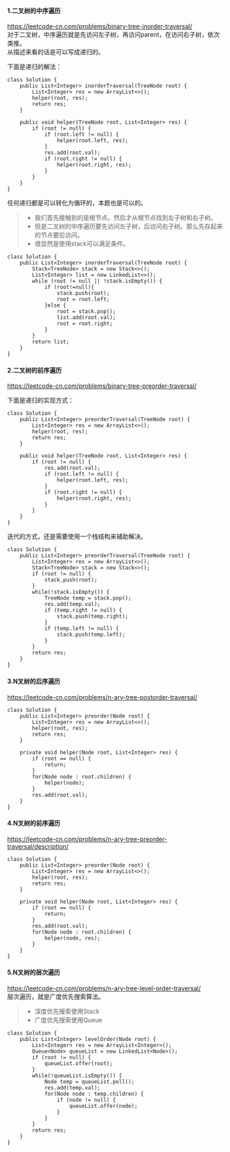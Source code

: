 #### 1.二叉树的中序遍历
https://leetcode-cn.com/problems/binary-tree-inorder-traversal/ <br>
对于二叉树，中序遍历就是先访问左子树，再访问parent，在访问右子树，依次类推。<br>
从描述来看的话是可以写成递归的。

下面是递归的解法：
```
class Solution {
    public List<Integer> inorderTraversal(TreeNode root) {
        List<Integer> res = new ArrayList<>();
        helper(root, res);
        return res;
    }

    public void helper(TreeNode root, List<Integer> res) {
        if (root != null) {
            if (root.left != null) {
                helper(root.left, res);
            }
            res.add(root.val);
            if (root.right != null) {
                helper(root.right, res);
            }
        }
    }
}
```
任何递归都是可以转化为循环的，本题也是可以的。
> * 我们首先接触到的是根节点。然后才从根节点找到左子树和右子树。
> * 但是二叉树的中序遍历要先访问左子树，后访问右子树。那么先存起来的节点要后访问。
> * 很显然是使用stack可以满足条件。

```
class Solution {
    public List<Integer> inorderTraversal(TreeNode root) {
        Stack<TreeNode> stack = new Stack<>();
        List<Integer> list = new LinkedList<>();
        while (root != null || !stack.isEmpty()) {
            if (root!=null){
                stack.push(root);
                root = root.left;
            }else {
                root = stack.pop();
                list.add(root.val);
                root = root.right;
            }
        }
        return list;
    }
}
```

#### 2.二叉树的前序遍历
https://leetcode-cn.com/problems/binary-tree-preorder-traversal/ <br>

下面是递归的实现方式：
```
class Solution {
    public List<Integer> preorderTraversal(TreeNode root) {
        List<Integer> res = new ArrayList<>();
        helper(root, res);
        return res;
    }

    public void helper(TreeNode root, List<Integer> res) {
        if (root != null) {
            res.add(root.val);
            if (root.left != null) {
                helper(root.left, res);
            }
            if (root.right != null) {
                helper(root.right, res);
            }
        }
    }
}
```

迭代的方式，还是需要使用一个栈结构来辅助解决。
```
class Solution {
    public List<Integer> preorderTraversal(TreeNode root) {
        List<Integer> res = new ArrayList<>();
        Stack<TreeNode> stack = new Stack<>();
        if (root != null) {
            stack.push(root);
        }
        while(!stack.isEmpty()) {
            TreeNode temp = stack.pop();
            res.add(temp.val);
            if (temp.right != null) {
                stack.push(temp.right);
            }
            if (temp.left != null) {
                stack.push(temp.left);
            }
        }
        return res;
    }
}
```

#### 3.N叉树的后序遍历
https://leetcode-cn.com/problems/n-ary-tree-postorder-traversal/ <br>

```
class Solution {
    public List<Integer> preorder(Node root) {
        List<Integer> res = new ArrayList<>();
        helper(root, res);
        return res;
    }

    private void helper(Node root, List<Integer> res) {
        if (root == null) {
            return;
        }
        for(Node node : root.children) {
            helper(node);
        }
        res.add(root.val);
    }
}
```

#### 4.N叉树的前序遍历
https://leetcode-cn.com/problems/n-ary-tree-preorder-traversal/description/ <br>

```
class Solution {
    public List<Integer> preorder(Node root) {
        List<Integer> res = new ArrayList<>();
        helper(root, res);
        return res;
    }

    private void helper(Node root, List<Integer> res) {
        if (root == null) {
            return;
        }
        res.add(root.val);
        for(Node node : root.children) {
            helper(node, res);
        }
    }
}
```

#### 5.N叉树的层次遍历
https://leetcode-cn.com/problems/n-ary-tree-level-order-traversal/ <br>
层次遍历，就是广度优先搜索算法。<br>
> * 深度优先搜索使用Stack
> * 广度优先搜索使用Queue

```
class Solution {
    public List<Integer> levelOrder(Node root) {
        List<Integer> res = new ArrayList<Integer>();
        Queue<Node> queueList = new LinkedList<Node>();
        if (root != null) {
            queueList.offer(root);
        }
        while(!queueList.isEmpty()) {
            Node temp = queueList.poll();
            res.add(temp.val);
            for(Node node : temp.children) {
                if (node != null) {
                    queueList.offer(node);
                }
            }
        }
        return res;
    }
}
```